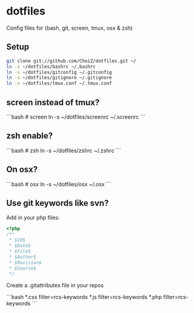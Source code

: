 <h1>dotfiles</h1>

<p>Config files for (bash, git, screen, tmux, osx & zsh)</p>

<h2>Setup</h2>

```bash
git clone git://github.com/ChoiZ/dotfiles.git ~/
ln -s ~/dotfiles/bashrc ~/.bashrc
ln -s ~/dotfiles/gitconfig ~/.gitconfig
ln -s ~/dotfiles/gitignore ~/.gitignore
ln -s ~/dotfiles/tmux.conf ~/.tmux.conf
```

<h2>screen instead of tmux?</h2>
```bash
# screen
ln -s ~/dotfiles/screenrc ~/.screenrc
```

<h2>zsh enable?</h2>
```bash
# zsh
ln -s ~/dotfiles/zshrc ~/.zshrc
```

<h2>On osx?</h2>
```bash
# osx
ln -s ~/dotfiles/osx ~/.osx
```

<h2>Use git keywords like svn?</h2>

<p>Add in your php files:</p>

```php
<?php
/**
 * $Id$
 * $Date$
 * $File$
 * $Author$
 * $Revision$
 * $Source$
 */
```

<p>Create a .gitattributes file in your repos</p>
```bash
*.css filter=rcs-keywords
*.js filter=rcs-keywords
*.php filter=rcs-keywords
```
